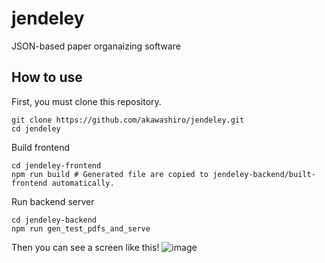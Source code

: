 # jendeley
JSON-based paper organaizing software

## How to use
First, you must clone this repository.
```
git clone https://github.com/akawashiro/jendeley.git
cd jendeley
```

Build frontend
```
cd jendeley-frontend
npm run build # Generated file are copied to jendeley-backend/built-frontend automatically.
```

Run backend server
```
cd jendeley-backend
npm run gen_test_pdfs_and_serve
```


Then you can see a screen like this!
![image](https://user-images.githubusercontent.com/3770618/207363753-e8f16a6e-9c5d-4943-a7de-11fbcdda935e.png)
